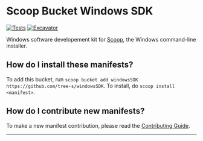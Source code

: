 # Scoop Bucket Windows SDK

[![Tests](https://github.com/tree-s/windowsSDK/actions/workflows/ci.yml/badge.svg)](https://github.com/tree-s/windowsSDK/actions/workflows/ci.yml) [![Excavator](https://github.com/tree-s/windowsSDK/actions/workflows/excavator.yml/badge.svg)](https://github.com/tree-s/windowsSDK/actions/workflows/excavator.yml)

Windows software developement kit for [Scoop](https://scoop.sh), the Windows command-line installer.

How do I install these manifests?
---------------------------------

To add this bucket, run `scoop bucket add windowsSDK https://github.com/tree-s/windowsSDK`. To install, do `scoop install <manifest>`.

How do I contribute new manifests?
----------------------------------

To make a new manifest contribution, please read the [Contributing Guide](https://github.com/ScoopInstaller/.github/blob/main/.github/CONTRIBUTING.md).

----
